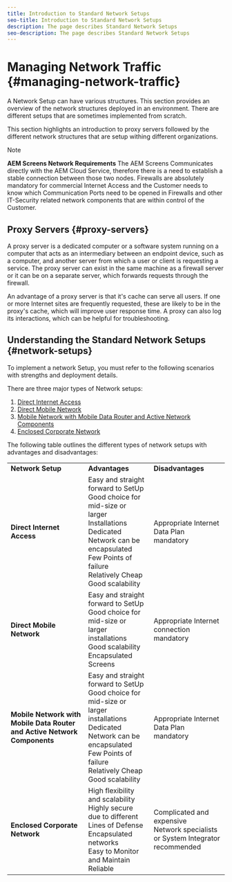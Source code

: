 ```yaml
---
title: Introduction to Standard Network Setups
seo-title: Introduction to Standard Network Setups
description: The page describes Standard Network Setups
seo-description: The page describes Standard Network Setups
---
```


# Managing Network Traffic {#managing-network-traffic}

A Network Setup can have various structures. This section provides an overview of the network structures deployed in an environment. There are different setups that are sometimes implemented from scratch.

This section highlights an introduction to proxy servers followed by the different network structures that are setup withing different organizations. 

>[!NOTE]
>**AEM Screens Network Requirements**
>The AEM Screens Communicates directly with the AEM Cloud Service, therefore there is a need to establish a stable connection between those two nodes. Firewalls are absolutely mandatory for commercial Internet Access and the Customer needs to know which Communication Ports need to be opened in Firewalls and other IT-Security related network components that are within control of the Customer.

## Proxy Servers {#proxy-servers}

A proxy server is a dedicated computer or a software system running on a computer that acts as an intermediary between an endpoint device, such as a computer, and another server from which a user or client is requesting a service. The proxy server can exist in the same machine as a firewall server or it can be on a separate server, which forwards requests through the firewall.

An advantage of a proxy server is that it's cache can serve all users. If one or more Internet sites are frequently requested, these are likely to be in the proxy's cache, which will improve user response time. A proxy can also log its interactions, which can be helpful for troubleshooting.

## Understanding the Standard Network Setups {#network-setups}

To implement a network Setup, you must refer to the following scenarios with strengths and deployment details. 

There are three major types of Network setups:

1. [Direct Internet Access](/help/using/direct-internet-access.md)
1. [Direct Mobile Network](/help/using/mobile-network-setup.md)
1. [Mobile Network with Mobile Data Router and Active Network Components](/help/using/mobile-network-setup-router.md)
1. [Enclosed Corporate Network](/help/using/enclosed-corporate-network.md)

The following table outlines the different types of network setups with advantages and disadvantages:

<table>
 <tbody>
  <tr>
   <td><strong>Network Setup</strong></td>
   <td><strong>Advantages</strong></td>
   <td><strong>Disadvantages</strong></td>
  </tr>
  <tr>
   <td><strong>Direct Internet Access</strong></td>
   <td>Easy and straight forward to SetUp
<br>Good choice for mid-size or larger Installations
<br>Dedicated Network can be encapsulated
<br>Few Points of failure
<br>Relatively Cheap
<br>Good scalability</td>
   <td>Appropriate Internet Data Plan mandatory</td>
  </tr>
    <tr>
   <td><strong>Direct Mobile Network</strong></td>
   <td>Easy and straight forward to SetUp
<br>Good choice for mid-size or larger installations
<br>Good scalability
<br>Encapsulated Screens
</td>
   <td>Appropriate Internet connection mandatory</td>
  </tr>
    <tr>
<tr>
   <td><strong>Mobile Network with Mobile Data Router and Active Network Components</strong></td>
   <td>Easy and straight forward to SetUp
<br>Good choice for mid-size or larger installations
<br>Dedicated Network can be encapsulated
<br>Few Points of failure
<br>Relatively Cheap
<br>Good scalability</br></td>
   <td>Appropriate Internet Data Plan mandatory</td>
  </tr>
    <tr>

   <td><strong>Enclosed Corporate Network</strong></td>
   <td>High flexibility and scalability
<br>Highly secure due to different Lines of Defense
<br>Encapsulated networks
<br>Easy to Monitor and Maintain
<br>Reliable</td>
   <td>Complicated and expensive
<br>Network specialists or System Integrator recommended</td>
  </tr>
  </tr>
 </tbody>
</table>



